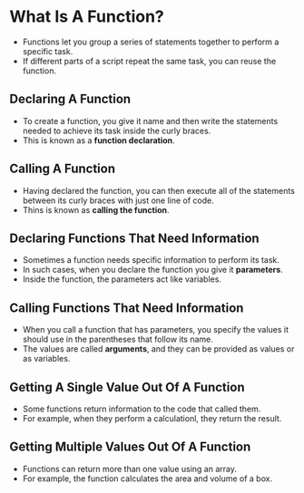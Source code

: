 # What Is A Function?
- Functions let you group a series of statements together to perform a specific task.
- If different parts of a script repeat the same task, you can reuse the function.

## Declaring A Function
- To create a function, you give it name and then write the statements needed to achieve its task inside the curly braces.
- This is known as a **function declaration**.

## Calling A Function
- Having declared the function, you can then execute all of the statements between its curly braces with just one line of code.
- Thins is known as **calling the function**.

## Declaring Functions That Need Information
- Sometimes a function needs specific information to perform its task. 
- In such cases, when you declare the function you give it **parameters**.
- Inside the function, the parameters act like variables.

## Calling Functions That Need Information
- When you call a function that has parameters, you specify the values it should use in the parentheses that follow its name.
- The values are called **arguments**, and they can be provided as values or as variables.

## Getting A Single Value Out Of A Function
- Some functions return information to the code that called them.
- For example, when they perform a calculationl, they return the result.

## Getting Multiple Values Out Of A Function
- Functions can return more than one value using an array.
- For example, the function calculates the area and volume of a box.
